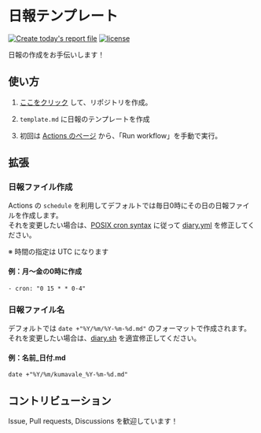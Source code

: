 # 日報テンプレート

[![Create today's report file](../../actions/workflows/diary.yml/badge.svg)](../../actions/workflows/diary.yml)
[![license](https://img.shields.io/badge/license-MIT-blue.svg?style=flat)](LICENSE)

日報の作成をお手伝いします！

## 使い方

1. [ここをクリック](https://github.com/new?template_name=nippo-template&template_owner=kumavale) して、リポジトリを作成。

2. `template.md` に日報のテンプレートを作成

3. 初回は [Actions のページ](https://github.com/kumavale/nippo-template/actions/workflows/diary.yml) から、「Run workflow」を手動で実行。

## 拡張

### 日報ファイル作成

Actions の `schedule` を利用してデフォルトでは毎日0時にその日の日報ファイルを作成します。  
それを変更したい場合は、[POSIX cron syntax](https://pubs.opengroup.org/onlinepubs/9699919799/utilities/crontab.html#tag_20_25_07) に従って [diary.yml](https://github.com/kumavale/nippo-template/blob/main/.github/workflows/diary.yml#L5) を修正してください。

※ 時間の指定は UTC になります

#### 例：月～金の0時に作成

```
- cron: "0 15 * * 0-4"
```

### 日報ファイル名

デフォルトでは `date +"%Y/%m/%Y-%m-%d.md"` のフォーマットで作成されます。  
それを変更したい場合は、[diary.sh](https://github.com/kumavale/nippo-template/blob/main/scripts/diary.sh) を適宜修正してください。

#### 例：名前_日付.md

```
date +"%Y/%m/kumavale_%Y-%m-%d.md"
```

## コントリビューション

Issue, Pull requests, Discussions を歓迎しています！
